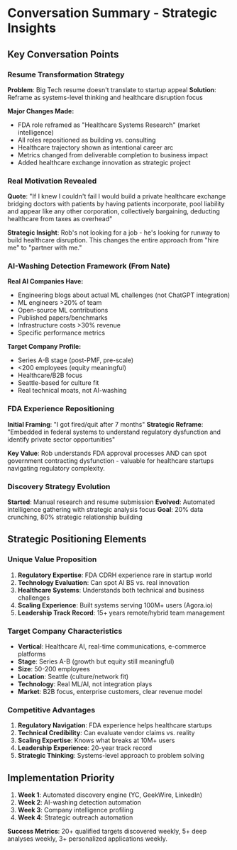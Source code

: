 # Conversation Summary - Strategic Insights

## Key Conversation Points

### Resume Transformation Strategy
**Problem**: Big Tech resume doesn't translate to startup appeal
**Solution**: Reframe as systems-level thinking and healthcare disruption focus

**Major Changes Made:**
- FDA role reframed as "Healthcare Systems Research" (market intelligence)
- All roles repositioned as building vs. consulting
- Healthcare trajectory shown as intentional career arc
- Metrics changed from deliverable completion to business impact
- Added healthcare exchange innovation as strategic project

### Real Motivation Revealed
**Quote**: "If I knew I couldn't fail I would build a private healthcare exchange bridging doctors with patients by having patients incorporate, pool liability and appear like any other corporation, collectively bargaining, deducting healthcare from taxes as overhead"

**Strategic Insight**: Rob's not looking for a job - he's looking for runway to build healthcare disruption. This changes the entire approach from "hire me" to "partner with me."

### AI-Washing Detection Framework (From Nate)
**Real AI Companies Have:**
- Engineering blogs about actual ML challenges (not ChatGPT integration)
- ML engineers >20% of team
- Open-source ML contributions
- Published papers/benchmarks
- Infrastructure costs >30% revenue
- Specific performance metrics

**Target Company Profile:**
- Series A-B stage (post-PMF, pre-scale)
- <200 employees (equity meaningful)
- Healthcare/B2B focus
- Seattle-based for culture fit
- Real technical moats, not AI-washing

### FDA Experience Repositioning
**Initial Framing**: "I got fired/quit after 7 months"
**Strategic Reframe**: "Embedded in federal systems to understand regulatory dysfunction and identify private sector opportunities"

**Key Value**: Rob understands FDA approval processes AND can spot government contracting dysfunction - valuable for healthcare startups navigating regulatory complexity.

### Discovery Strategy Evolution
**Started**: Manual research and resume submission
**Evolved**: Automated intelligence gathering with strategic analysis focus
**Goal**: 20% data crunching, 80% strategic relationship building

## Strategic Positioning Elements

### Unique Value Proposition
1. **Regulatory Expertise**: FDA CDRH experience rare in startup world
2. **Technology Evaluation**: Can spot AI BS vs. real innovation
3. **Healthcare Systems**: Understands both technical and business challenges
4. **Scaling Experience**: Built systems serving 100M+ users (Agora.io)
5. **Leadership Track Record**: 15+ years remote/hybrid team management

### Target Company Characteristics
- **Vertical**: Healthcare AI, real-time communications, e-commerce platforms
- **Stage**: Series A-B (growth but equity still meaningful)
- **Size**: 50-200 employees
- **Location**: Seattle (culture/network fit)
- **Technology**: Real ML/AI, not integration plays
- **Market**: B2B focus, enterprise customers, clear revenue model

### Competitive Advantages
1. **Regulatory Navigation**: FDA experience helps healthcare startups
2. **Technical Credibility**: Can evaluate vendor claims vs. reality
3. **Scaling Expertise**: Knows what breaks at 10M+ users
4. **Leadership Experience**: 20-year track record
5. **Strategic Thinking**: Systems-level approach to problem solving

## Implementation Priority
1. **Week 1**: Automated discovery engine (YC, GeekWire, LinkedIn)
2. **Week 2**: AI-washing detection automation
3. **Week 3**: Company intelligence profiling
4. **Week 4**: Strategic outreach automation

**Success Metrics**: 20+ qualified targets discovered weekly, 5+ deep analyses weekly, 3+ personalized applications weekly.
